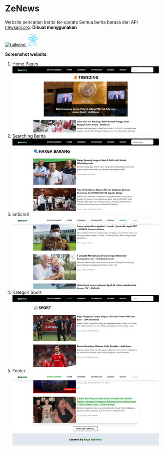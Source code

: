 # ZeNews

Website pencarian berita ter-update
Semua berita berasa dari API [newsapi.org](https://newsapi.org/).
**Dibuat menggunakan**

<p>
<a href="https://tailwindcss.com/" target="_blank" rel="noreferrer"> <img src="https://www.vectorlogo.zone/logos/tailwindcss/tailwindcss-icon.svg" alt="tailwind" width="40" height="40"/> </a>
<a href="https://reactjs.org/" target="_blank" rel="noreferrer"> <img src="https://raw.githubusercontent.com/devicons/devicon/master/icons/react/react-original-wordmark.svg" alt="react" width="40" height="40"/> </a></p>

**Screenshot website**:

1. Home Pages
   ![HomePages](/zeNews/HomePage.png "HomePages")
2. Searching Berita
   ![Searching](/zeNews/Searching.png "Searching")
3. onScroll
   ![onScroll](/zeNews/onScroll.png "onScroll")
4. Kategori Sport
   ![Sport](/zeNews/Sport.png "Sport")
5. Footer
   ![Footer](/zeNews/Footer.png "Footer")
